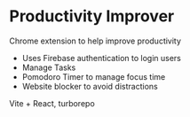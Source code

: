 # Productivity Improver

Chrome extension to help improve productivity 

- Uses Firebase authentication to login users
- Manage Tasks 
- Pomodoro Timer to manage focus time
- Website blocker to avoid distractions

Vite + React, turborepo
